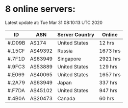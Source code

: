 # 8 online servers:

Latest update at: Tue Mar 31 08:10:13 UTC 2020

| ID | ASN | Server Country | Online |
| -- | --- | -------------- | ------ |
| #.D09B | AS174 | United States | 12 hrs |
| #.15CF | AS49392 | Russia | 1673 hrs |
| #.7F1D | AS63949 | Singapore | 2921 hrs |
| #.9FC3 | AS53889 | United States | 129 hrs |
| #.E069 | AS40065 | United States | 1657 hrs |
| #.2A79 | AS63949 | Japan | 337 hrs |
| #.F7DA | AS45102 | United States | 947 hrs |
| #.4B0A | AS20473 | Canada | 60 hrs |

